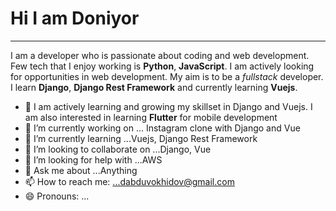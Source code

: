 # Hi I am Doniyor

___

I am a developer who is passionate about coding and web development. Few tech that I enjoy working is **Python**, **JavaScript**. I am actively looking for opportunities
in web development. My aim is to be a *fullstack* developer. I learn **Django**, **Django Rest Framework** and currently learning **Vuejs**.


* 👨 I am actively learning and growing my skillset in Django and Vuejs. I am also interested in learning **Flutter** for mobile development
* 🔭 I’m currently working on ... Instagram clone with Django and Vue
* 🌱 I’m currently learning ...Vuejs, Django Rest Framework
* 👯 I’m looking to collaborate on ...Django, Vue
* 🤔 I’m looking for help with ...AWS
* 💬 Ask me about ...Anything
* 📫 How to reach me: ...dabduvokhidov@gmail.com
* 😄 Pronouns: ...
